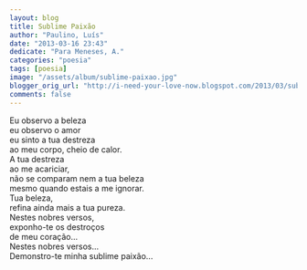```yaml
---
layout: blog
title: Sublime Paixão
author: "Paulino, Luís"
date: "2013-03-16 23:43"
dedicate: "Para Meneses, A."
categories: "poesia"
tags: [poesia]
image: "/assets/album/sublime-paixao.jpg"
blogger_orig_url: "http://i-need-your-love-now.blogspot.com/2013/03/sublime-paixao.html"
comments: false
---
```

Eu observo a beleza\
eu observo o amor\
eu sinto a tua destreza\
ao meu corpo, cheio de calor.\
A tua destreza\
ao me acariciar,\
não se comparam nem a tua beleza\
mesmo quando estais a me ignorar.\
Tua beleza,\
refina ainda mais a tua pureza.\
Nestes nobres versos,\
exponho-te os destroços\
de meu coração...\
Nestes nobres versos...\
Demonstro-te minha sublime paixão...
